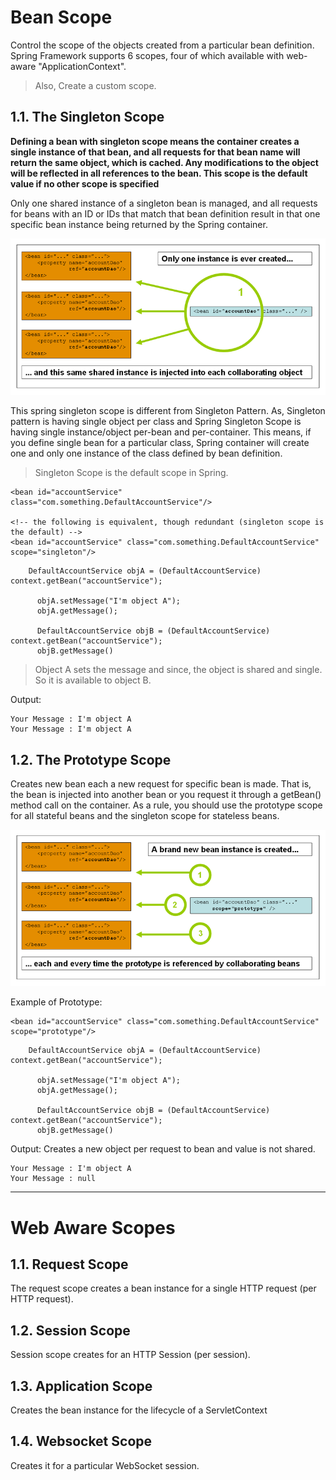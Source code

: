 # Bean Scope

Control the scope of the objects created from a particular bean definition.
Spring Framework supports 6 scopes, four of which available with web-aware "ApplicationContext".

> Also, Create a custom scope.

## 1.1. The Singleton Scope

**Defining a bean with singleton scope means the container creates a single instance of that bean, and all requests for that bean name will return the same object, which is cached. Any modifications to the object will be reflected in all references to the bean. This scope is the default value if no other scope is specified**

Only one shared instance of a singleton bean is managed, and all requests for beans with an ID or IDs that match that bean definition result in that one specific bean instance being returned by the Spring container.

![Image of Yaktocat](..\images\singleton.png)

This spring singleton scope is different from Singleton Pattern. As, Singleton pattern is having single object per class and Spring Singleton Scope is having single instance/object per-bean and per-container. This means, if you define single bean for a particular class, Spring container will create one and only one instance of the class defined by bean definition.

> Singleton Scope is the default scope in Spring.

```
<bean id="accountService" class="com.something.DefaultAccountService"/>

<!-- the following is equivalent, though redundant (singleton scope is the default) -->
<bean id="accountService" class="com.something.DefaultAccountService" scope="singleton"/>
```
```
    DefaultAccountService objA = (DefaultAccountService) context.getBean("accountService");

      objA.setMessage("I'm object A");
      objA.getMessage();

      DefaultAccountService objB = (DefaultAccountService) context.getBean("accountService");
      objB.getMessage()
```

> Object A sets the message and since, the object is shared and single. So it is available to object B.

Output:
```
Your Message : I'm object A
Your Message : I'm object A
```

## 1.2. The Prototype Scope

Creates new bean each a new request for specific bean is made. That is, the bean is injected into another bean or you request it through a getBean() method call on the container. As a rule, you should use the prototype scope for all stateful beans and the singleton scope for stateless beans.

![Image of Yaktocat](..\images\prototype.png)

Example of Prototype: 

```
<bean id="accountService" class="com.something.DefaultAccountService" scope="prototype"/>
```
```
    DefaultAccountService objA = (DefaultAccountService) context.getBean("accountService");

      objA.setMessage("I'm object A");
      objA.getMessage();

      DefaultAccountService objB = (DefaultAccountService) context.getBean("accountService");
      objB.getMessage()
```

Output:  Creates a new object per request to bean and value is not shared.

```
Your Message : I'm object A
Your Message : null
```

---
# Web Aware Scopes

## 1.1. Request Scope

The request scope creates a bean instance for a single HTTP request (per HTTP request).

## 1.2. Session Scope

Session scope creates for an HTTP Session (per session).

## 1.3. Application Scope

Creates the bean instance for the lifecycle of a ServletContext 

## 1.4. Websocket Scope

Creates it for a particular WebSocket session.